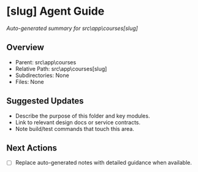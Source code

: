 ﻿# [slug] Agent Guide
*Auto-generated summary for src\app\courses\[slug]*

## Overview
- Parent: src\app\courses
- Relative Path: src\app\courses\[slug]
- Subdirectories: None
- Files: None

## Suggested Updates
- Describe the purpose of this folder and key modules.
- Link to relevant design docs or service contracts.
- Note build/test commands that touch this area.

## Next Actions
- [ ] Replace auto-generated notes with detailed guidance when available.
